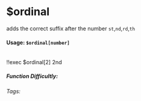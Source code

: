 # $ordinal
adds the correct suffix after the number
`st`,`nd`,`rd`,`th`

#### Usage: `$ordinal[number]`
<br/>
<discord-messages>
	<discord-message :bot="false" role-color="#ffcc9a" author="Member">
		!!exec $ordinal[2]
	</discord-message>
	<discord-message :bot="true" role-color="#0099ff" author="Custom Command" avatar="https://media.discordapp.net/avatars/725721249652670555/781224f90c3b841ba5b40678e032f74a.webp">
		2nd
	</discord-message>
</discord-messages>

##### Function Difficultly: <Badge type="tip" text="Easy" vertical="middle" /> 
###### Tags: <Badge type="tip" text="round" vertical="middle" /> <Badge type="tip" text="set" vertical="middle" /> <Badge type="tip" text="decimals" vertical="middle" /> <Badge type="tip" text="ordinal" vertical="middle" />